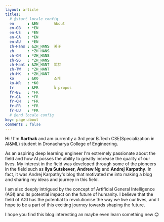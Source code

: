 ```yaml
---
layout: article
titles:
  # @start locale config
  en      : &EN       About
  en-GB   : *EN
  en-US   : *EN
  en-CA   : *EN
  en-AU   : *EN
  zh-Hans : &ZH_HANS  关于
  zh      : *ZH_HANS
  zh-CN   : *ZH_HANS
  zh-SG   : *ZH_HANS
  zh-Hant : &ZH_HANT  關於
  zh-TW   : *ZH_HANT
  zh-HK   : *ZH_HANT
  ko      : &KO       소개
  ko-KR   : *KO
  fr      : &FR       À propos
  fr-BE   : *FR
  fr-CA   : *FR
  fr-CH   : *FR
  fr-FR   : *FR
  fr-LU   : *FR
  # @end locale config
key: page-about
comments : false
---
```


Hi ! I'm **Sarthak** and am currently a 3rd year B.Tech CSE(Specialization in AI&ML) student in Dronacharya College of Engineering.

As an aspiring deep learning engineer I'm extremely passionate about the field and how AI posses the ability to greatly increase the quality of our lives. My interest in the field was developed through some of the pioneers in the field such as **Ilya Sutskever**, **Andrew Ng** and **Andrej Karpathy**. In fact, it was Andrej Karpathy's blog that motivated me into making a blog and sharing my ideas and journey in this field.

I am also deeply intrigued by the concept of Artificial General Intelligence (AGI) and its potential impact on the future of humanity. I believe that the field of AGI has the potential to revolutionise the way we live our lives, and I hope to be a part of this exciting journey towards shaping the future.

I hope you find this blog interesting an maybe even learn something new :blush: